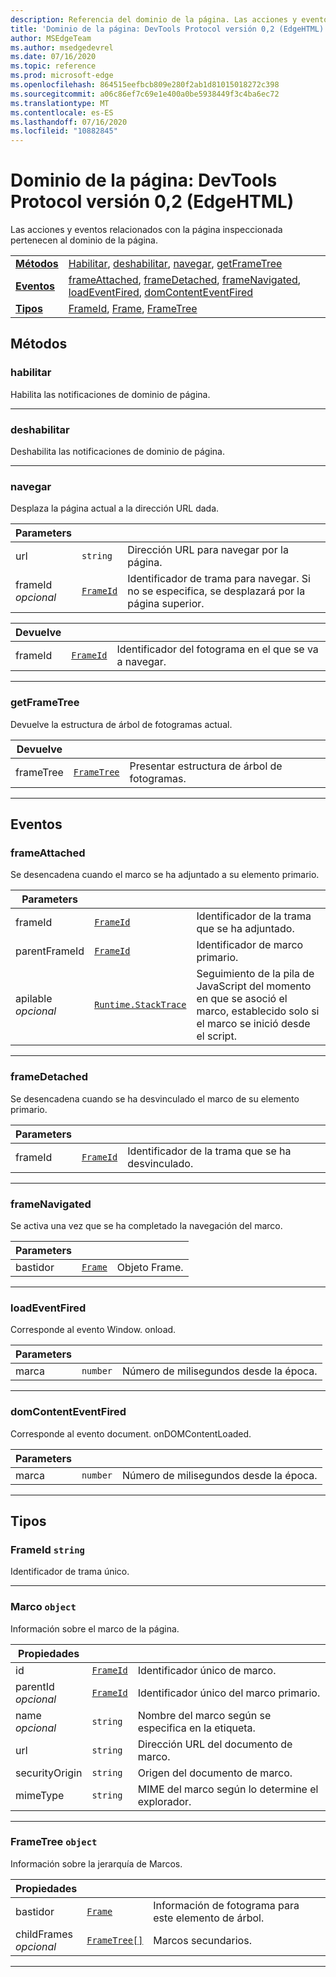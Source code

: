 ```yaml
---
description: Referencia del dominio de la página. Las acciones y eventos relacionados con la página inspeccionada pertenecen al dominio de la página.
title: 'Dominio de la página: DevTools Protocol versión 0,2 (EdgeHTML)'
author: MSEdgeTeam
ms.author: msedgedevrel
ms.date: 07/16/2020
ms.topic: reference
ms.prod: microsoft-edge
ms.openlocfilehash: 864515eefbcb809e280f2ab1d81015018272c398
ms.sourcegitcommit: a06c86ef7c69e1e400a0be5938449f3c4ba6ec72
ms.translationtype: MT
ms.contentlocale: es-ES
ms.lasthandoff: 07/16/2020
ms.locfileid: "10882845"
---
```

# Dominio de la página: DevTools Protocol versión 0,2 (EdgeHTML)  

Las acciones y eventos relacionados con la página inspeccionada pertenecen al dominio de la página.

| | |
|-|-|
| [**Métodos**](#methods) | [Habilitar](#enable), [deshabilitar](#disable), [navegar](#navigate), [getFrameTree](#getframetree) |
| [**Eventos**](#events) | [frameAttached](#frameattached), [frameDetached](#framedetached), [frameNavigated](#framenavigated), [loadEventFired](#loadeventfired), [domContentEventFired](#domcontenteventfired) |
| [**Tipos**](#types) | [FrameId](#frameid), [Frame](#frame), [FrameTree](#frametree) |
## Métodos

### habilitar
Habilita las notificaciones de dominio de página.

</p>

---

### deshabilitar 
Deshabilita las notificaciones de dominio de página.

</p>

---

### navegar
Desplaza la página actual a la dirección URL dada.

<table>
    <thead>
        <tr>
            <th>Parameters</th>
            <th></th>
            <th></th>
        </tr>
    </thead>
    <tbody>
        <tr>
            <td>url</td>
            <td><code class="flyout">string</code></td>
            <td>Dirección URL para navegar por la página.</td>
        </tr>
        <tr>
            <td>frameId <br/> <i>opcional</i></td>
            <td><a href="#frameid"><code class="flyout">FrameId</code></a></td>
            <td>Identificador de trama para navegar. Si no se especifica, se desplazará por la página superior.</td>
        </tr>
    </tbody>
</table>
<table>
    <thead>
        <tr>
            <th>Devuelve</th>
            <th></th>
            <th></th>
        </tr>
    </thead>
    <tbody>
        <tr>
            <td>frameId</td>
            <td><a href="#frameid"><code class="flyout">FrameId</code></a></td>
            <td>Identificador del fotograma en el que se va a navegar.</td>
        </tr>
    </tbody>
</table>
</p>

---

### getFrameTree
Devuelve la estructura de árbol de fotogramas actual.

<table>
    <thead>
        <tr>
            <th>Devuelve</th>
            <th></th>
            <th></th>
        </tr>
    </thead>
    <tbody>
        <tr>
            <td>frameTree</td>
            <td><a href="#frametree"><code class="flyout">FrameTree</code></a></td>
            <td>Presentar estructura de árbol de fotogramas.</td>
        </tr>
    </tbody>
</table>
</p>

---

## Eventos

### frameAttached
Se desencadena cuando el marco se ha adjuntado a su elemento primario.

<table>
    <thead>
        <tr>
            <th>Parameters</th>
            <th></th>
            <th></th>
        </tr>
    </thead>
    <tbody>
        <tr>
            <td>frameId</td>
            <td><a href="#frameid"><code class="flyout">FrameId</code></a></td>
            <td>Identificador de la trama que se ha adjuntado.</td>
        </tr>
        <tr>
            <td>parentFrameId</td>
            <td><a href="#frameid"><code class="flyout">FrameId</code></a></td>
            <td>Identificador de marco primario.</td>
        </tr>
        <tr>
            <td>apilable <br/> <i>opcional</i></td>
            <td><a href="runtime.md#stacktrace"><code class="flyout">Runtime.StackTrace</code></a></td>
            <td>Seguimiento de la pila de JavaScript del momento en que se asoció el marco, establecido solo si el marco se inició desde el script.</td>
        </tr>
    </tbody>
</table>
</p>

---

### frameDetached
Se desencadena cuando se ha desvinculado el marco de su elemento primario.

<table>
    <thead>
        <tr>
            <th>Parameters</th>
            <th></th>
            <th></th>
        </tr>
    </thead>
    <tbody>
        <tr>
            <td>frameId</td>
            <td><a href="#frameid"><code class="flyout">FrameId</code></a></td>
            <td>Identificador de la trama que se ha desvinculado.</td>
        </tr>
    </tbody>
</table>
</p>

---

### frameNavigated
Se activa una vez que se ha completado la navegación del marco.

<table>
    <thead>
        <tr>
            <th>Parameters</th>
            <th></th>
            <th></th>
        </tr>
    </thead>
    <tbody>
        <tr>
            <td>bastidor</td>
            <td><a href="#frame"><code class="flyout">Frame</code></a></td>
            <td>Objeto Frame.</td>
        </tr>
    </tbody>
</table>
</p>

---

### loadEventFired
Corresponde al evento Window. onload.

<table>
    <thead>
        <tr>
            <th>Parameters</th>
            <th></th>
            <th></th>
        </tr>
    </thead>
    <tbody>
        <tr>
            <td>marca</td>
            <td><code class="flyout">number</code></td>
            <td>Número de milisegundos desde la época.</td>
        </tr>
    </tbody>
</table>
</p>

---

### domContentEventFired
Corresponde al evento document. onDOMContentLoaded.

<table>
    <thead>
        <tr>
            <th>Parameters</th>
            <th></th>
            <th></th>
        </tr>
    </thead>
    <tbody>
        <tr>
            <td>marca</td>
            <td><code class="flyout">number</code></td>
            <td>Número de milisegundos desde la época.</td>
        </tr>
    </tbody>
</table>
</p>

---

## Tipos

### <a name="frameid"></a> FrameId `string`

Identificador de trama único.

</p>

---

### <a name="frame"></a> Marco `object`

Información sobre el marco de la página.

<table>
    <thead>
        <tr>
            <th>Propiedades</th>
            <th></th>
            <th></th>
        </tr>
    </thead>
    <tbody>
        <tr>
            <td>id</td>
            <td><a href="#frameid"><code class="flyout">FrameId</code></a></td>
            <td>Identificador único de marco.</td>
        </tr>
        <tr>
            <td>parentId <br/> <i>opcional</i></td>
            <td><a href="#frameid"><code class="flyout">FrameId</code></a></td>
            <td>Identificador único del marco primario.</td>
        </tr>
        <tr>
            <td>name <br/> <i>opcional</i></td>
            <td><code class="flyout">string</code></td>
            <td>Nombre del marco según se especifica en la etiqueta.</td>
        </tr>
        <tr>
            <td>url</td>
            <td><code class="flyout">string</code></td>
            <td>Dirección URL del documento de marco.</td>
        </tr>
        <tr>
            <td>securityOrigin</td>
            <td><code class="flyout">string</code></td>
            <td>Origen del documento de marco.</td>
        </tr>
        <tr>
            <td>mimeType</td>
            <td><code class="flyout">string</code></td>
            <td>MIME del marco según lo determine el explorador.</td>
        </tr>
    </tbody>
</table>
</p>

---

### <a name="frametree"></a> FrameTree `object`

Información sobre la jerarquía de Marcos.

<table>
    <thead>
        <tr>
            <th>Propiedades</th>
            <th></th>
            <th></th>
        </tr>
    </thead>
    <tbody>
        <tr>
            <td>bastidor</td>
            <td><a href="#frame"><code class="flyout">Frame</code></a></td>
            <td>Información de fotograma para este elemento de árbol.</td>
        </tr>
        <tr>
            <td>childFrames <br/> <i>opcional</i></td>
            <td><a href="#frametree"><code class="flyout">FrameTree[]</code></a></td>
            <td>Marcos secundarios.</td>
        </tr>
    </tbody>
</table>
</p>

---
